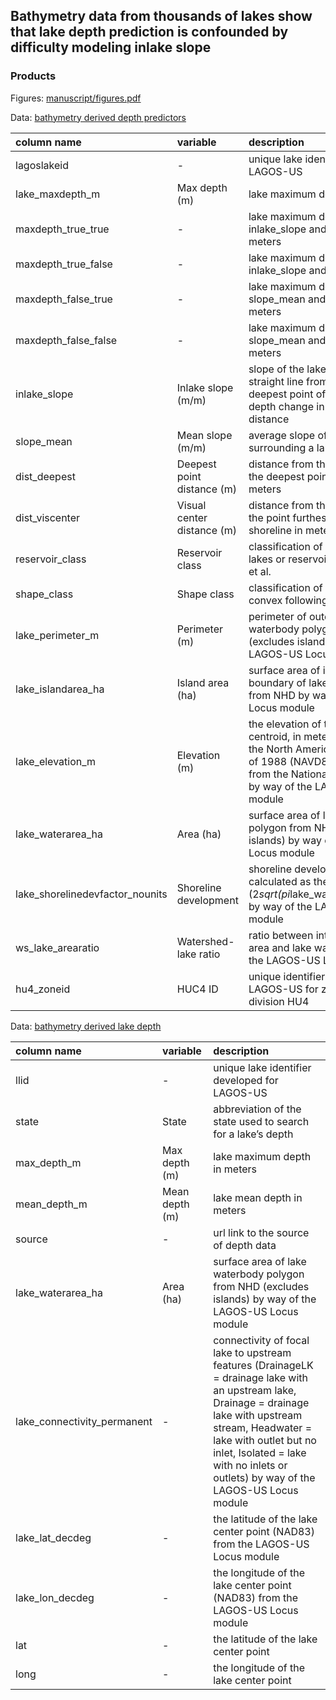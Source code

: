 
<!-- README.md is generated from README.Rmd. Please edit that file -->

## Bathymetry data from thousands of lakes show that lake depth prediction is confounded by difficulty modeling inlake slope

### Products

Figures: [manuscript/figures.pdf](manuscript/figures.pdf)

Data: [bathymetry derived depth
predictors](data/depth_predictors.csv)

| column name                       | variable                   | description                                                                                                                                                                                                   |
| :-------------------------------- | :------------------------- | :------------------------------------------------------------------------------------------------------------------------------------------------------------------------------------------------------------ |
| lagoslakeid                       | \-                         | unique lake identifier developed for LAGOS-US                                                                                                                                                                 |
| lake\_maxdepth\_m                 | Max depth (m)              | lake maximum depth in meters                                                                                                                                                                                  |
| maxdepth\_true\_true              | \-                         | lake maximum depth calculated from inlake\_slope and dist\_deepest in meters                                                                                                                                  |
| maxdepth\_true\_false             | \-                         | lake maximum depth calculated from inlake\_slope and dist\_viscenter                                                                                                                                          |
| maxdepth\_false\_true             | \-                         | lake maximum depth calculated from slope\_mean and dist\_deepest in meters                                                                                                                                    |
| maxdepth\_false\_false            | \-                         | lake maximum depth calculated from slope\_mean and dist\_viscenter in meters                                                                                                                                  |
| inlake\_slope                     | Inlake slope (m/m)         | slope of the lake bottom assuming a straight line from the shore to the deepest point of the lake in units of depth change in meters per meter distance                                                       |
| slope\_mean                       | Mean slope (m/m)           | average slope of the land surrounding a lake in a 100m buffer                                                                                                                                                 |
| dist\_deepest                     | Deepest point distance (m) | distance from the lake shoreline to the deepest point of the lake in meters                                                                                                                                   |
| dist\_viscenter                   | Visual center distance (m) | distance from the lake shoreline to the point furthest from the lake shoreline in meters                                                                                                                      |
| reservoir\_class                  | Reservoir class            | classification of lakes are natural lakes or reservoirs by way of Polus et al.                                                                                                                                |
| shape\_class                      | Shape class                | classification of lakes as concave or convex following Hakanson (1977)                                                                                                                                        |
| lake\_perimeter\_m                | Perimeter (m)              | perimeter of outer boundary of lake waterbody polygon from the NHD (excludes islands) by way of the LAGOS-US Locus module                                                                                     |
| lake\_islandarea\_ha              | Island area (ha)           | surface area of islands within outer boundary of lake waterbody polygon from NHD by way of the LAGOS-US Locus module                                                                                          |
| lake\_elevation\_m                | Elevation (m)              | the elevation of the lake polygon centroid, in meters (referenced to the North American Vertical Datum of 1988 (NAVD88)) and obtained from the National Elevation Dataset by way of the LAGOS-US Locus module |
| lake\_waterarea\_ha               | Area (ha)                  | surface area of lake waterbody polygon from NHD (excludes islands) by way of the LAGOS-US Locus module                                                                                                        |
| lake\_shorelinedevfactor\_nounits | Shoreline development      | shoreline development factor calculated as the lake\_perimeter\_m / (2*sqrt(pi*lake\_waterarea\_ha\*10000)) by way of the LAGOS-US Locus module                                                               |
| ws\_lake\_arearatio               | Watershed-lake ratio       | ratio between interlake watershed area and lake water area by way of the LAGOS-US Locus module                                                                                                                |
| hu4\_zoneid                       | HUC4 ID                    | unique identifier assigned by LAGOS-US for zones in the spatial division HU4                                                                                                                                  |

Data: [bathymetry derived lake
depth](data/00_bathy_depth/00_bathy_depth.csv)

| column name                   | variable       | description                                                                                                                                                                                                                                                                 |
| :---------------------------- | :------------- | :-------------------------------------------------------------------------------------------------------------------------------------------------------------------------------------------------------------------------------------------------------------------------- |
| llid                          | \-             | unique lake identifier developed for LAGOS-US                                                                                                                                                                                                                               |
| state                         | State          | abbreviation of the state used to search for a lake’s depth                                                                                                                                                                                                                 |
| max\_depth\_m                 | Max depth (m)  | lake maximum depth in meters                                                                                                                                                                                                                                                |
| mean\_depth\_m                | Mean depth (m) | lake mean depth in meters                                                                                                                                                                                                                                                   |
| source                        | \-             | url link to the source of depth data                                                                                                                                                                                                                                        |
| lake\_waterarea\_ha           | Area (ha)      | surface area of lake waterbody polygon from NHD (excludes islands) by way of the LAGOS-US Locus module                                                                                                                                                                      |
| lake\_connectivity\_permanent | \-             | connectivity of focal lake to upstream features (DrainageLK = drainage lake with an upstream lake, Drainage = drainage lake with upstream stream, Headwater = lake with outlet but no inlet, Isolated = lake with no inlets or outlets) by way of the LAGOS-US Locus module |
| lake\_lat\_decdeg             | \-             | the latitude of the lake center point (NAD83) from the LAGOS-US Locus module                                                                                                                                                                                                |
| lake\_lon\_decdeg             | \-             | the longitude of the lake center point (NAD83) from the LAGOS-US Locus module                                                                                                                                                                                               |
| lat                           | \-             | the latitude of the lake center point                                                                                                                                                                                                                                       |
| long                          | \-             | the longitude of the lake center point                                                                                                                                                                                                                                      |
